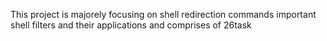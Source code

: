 This project is majorely focusing on
shell redirection commands 
important shell filters and their applications 
and comprises of 26task
